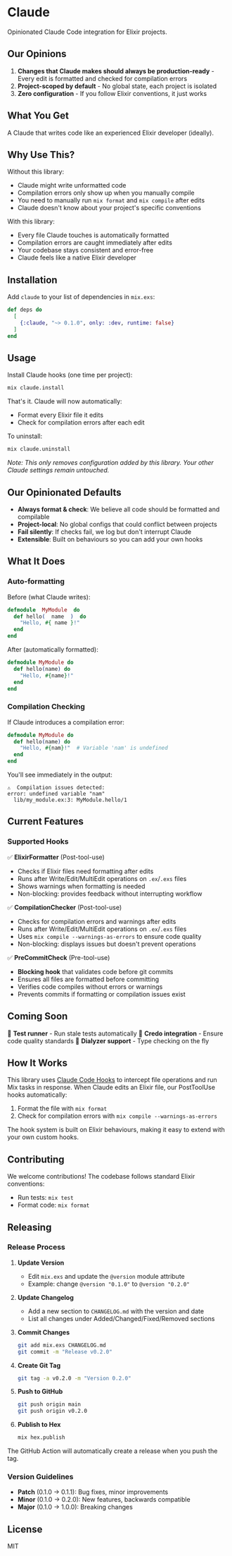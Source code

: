 # Claude

Opinionated Claude Code integration for Elixir projects.

## Our Opinions

1. **Changes that Claude makes should always be production-ready** - Every edit is formatted and checked for compilation errors
2. **Project-scoped by default** - No global state, each project is isolated
3. **Zero configuration** - If you follow Elixir conventions, it just works

## What You Get

A Claude that writes code like an experienced Elixir developer (ideally).

## Why Use This?

Without this library:
- Claude might write unformatted code
- Compilation errors only show up when you manually compile
- You need to manually run `mix format` and `mix compile` after edits
- Claude doesn't know about your project's specific conventions

With this library:
- Every file Claude touches is automatically formatted
- Compilation errors are caught immediately after edits
- Your codebase stays consistent and error-free
- Claude feels like a native Elixir developer

## Installation

Add `claude` to your list of dependencies in `mix.exs`:

```elixir
def deps do
  [
    {:claude, "~> 0.1.0", only: :dev, runtime: false}
  ]
end
```

## Usage

Install Claude hooks (one time per project):
```bash
mix claude.install
```

That's it. Claude will now automatically:
- Format every Elixir file it edits
- Check for compilation errors after each edit

To uninstall:
```bash
mix claude.uninstall
```

*Note: This only removes configuration added by this library. Your other Claude settings remain untouched.*

## Our Opinionated Defaults

- **Always format & check**: We believe all code should be formatted and compilable
- **Project-local**: No global configs that could conflict between projects
- **Fail silently**: If checks fail, we log but don't interrupt Claude
- **Extensible**: Built on behaviours so you can add your own hooks

## What It Does

### Auto-formatting
Before (what Claude writes):
```elixir
defmodule  MyModule  do
  def hello(  name  )  do
    "Hello, #{ name }!"
  end
end
```

After (automatically formatted):
```elixir
defmodule MyModule do
  def hello(name) do
    "Hello, #{name}!"
  end
end
```

### Compilation Checking
If Claude introduces a compilation error:
```elixir
defmodule MyModule do
  def hello(name) do
    "Hello, #{nam}!"  # Variable 'nam' is undefined
  end
end
```

You'll see immediately in the output:
```
⚠️  Compilation issues detected:
error: undefined variable "nam"
  lib/my_module.ex:3: MyModule.hello/1
```

## Current Features

### Supported Hooks

✅ **ElixirFormatter** (Post-tool-use)
- Checks if Elixir files need formatting after edits
- Runs after Write/Edit/MultiEdit operations on `.ex`/`.exs` files
- Shows warnings when formatting is needed
- Non-blocking: provides feedback without interrupting workflow

✅ **CompilationChecker** (Post-tool-use)
- Checks for compilation errors and warnings after edits
- Runs after Write/Edit/MultiEdit operations on `.ex`/`.exs` files
- Uses `mix compile --warnings-as-errors` to ensure code quality
- Non-blocking: displays issues but doesn't prevent operations

✅ **PreCommitCheck** (Pre-tool-use)
- **Blocking hook** that validates code before git commits
- Ensures all files are formatted before committing
- Verifies code compiles without errors or warnings
- Prevents commits if formatting or compilation issues exist

## Coming Soon

🚧 **Test runner** - Run stale tests automatically
🚧 **Credo integration** - Ensure code quality standards
🚧 **Dialyzer support** - Type checking on the fly

## How It Works

This library uses [Claude Code Hooks](https://docs.anthropic.com/en/docs/claude-code/hooks) to intercept file operations and run Mix tasks in response. When Claude edits an Elixir file, our PostToolUse hooks automatically:

1. Format the file with `mix format`
2. Check for compilation errors with `mix compile --warnings-as-errors`

The hook system is built on Elixir behaviours, making it easy to extend with your own custom hooks.

## Contributing

We welcome contributions! The codebase follows standard Elixir conventions:

- Run tests: `mix test`
- Format code: `mix format`

## Releasing

### Release Process

1. **Update Version**
   - Edit `mix.exs` and update the `@version` module attribute
   - Example: change `@version "0.1.0"` to `@version "0.2.0"`

2. **Update Changelog**
   - Add a new section to `CHANGELOG.md` with the version and date
   - List all changes under Added/Changed/Fixed/Removed sections

3. **Commit Changes**
   ```bash
   git add mix.exs CHANGELOG.md
   git commit -m "Release v0.2.0"
   ```

4. **Create Git Tag**
   ```bash
   git tag -a v0.2.0 -m "Version 0.2.0"
   ```

5. **Push to GitHub**
   ```bash
   git push origin main
   git push origin v0.2.0
   ```

6. **Publish to Hex**
   ```bash
   mix hex.publish
   ```

The GitHub Action will automatically create a release when you push the tag.

### Version Guidelines

- **Patch** (0.1.0 → 0.1.1): Bug fixes, minor improvements
- **Minor** (0.1.0 → 0.2.0): New features, backwards compatible
- **Major** (0.1.0 → 1.0.0): Breaking changes

## License

MIT
